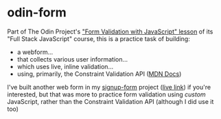 # odin-form

Part of The Odin Project's ["Form Validation with JavaScript" lesson](https://www.theodinproject.com/lessons/node-path-javascript-form-validation-with-javascript) of its "Full Stack JavaScript" course, this is a practice task of building:

* a webform...
* that collects various user information...
* which uses live, inline validation...
* using, primarily, the Constraint Validation API ([MDN Docs](https://developer.mozilla.org/en-US/docs/Web/HTML/Constraint_validation))

I've built another web form in my [signup-form](https://github.com/henrylin03/signup-form) project ([live link](http://henrylin.io/signup-form/)) if you're interested, but that was more to practice form validation using _custom_ JavaScript, rather than the Constraint Validation API (although I did use it too)
